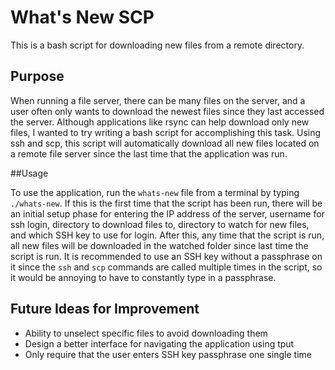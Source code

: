 # What's New SCP

This is a bash script for downloading new files from a remote directory. 

## Purpose

When running a file server, there can be many files on the server, and a user often only wants to download the newest files since they last accessed the server. Although applications like rsync can help download only new files, I wanted to try writing a bash script for accomplishing this task. Using ssh and scp, this script will automatically download all new files located on a remote file server since the last time that the application was run.

##Usage

To use the application, run the `whats-new` file from a terminal by typing `./whats-new`. If this is the first time that the script has been run, there will be an initial setup phase for entering the IP address of the server, username for ssh login, directory to download files to, directory to watch for new files, and which SSH key to use for login. After this, any time that the script is run, all new files will be downloaded in the watched folder since last time the script is run. It is recommended to use an SSH key without a passphrase on it since the `ssh` and `scp` commands are called multiple times in the script, so it would be annoying to have to constantly type in a passphrase.

## Future Ideas for Improvement

* Ability to unselect specific files to avoid downloading them
* Design a better interface for navigating the application using tput
* Only require that the user enters SSH key passphrase one single time